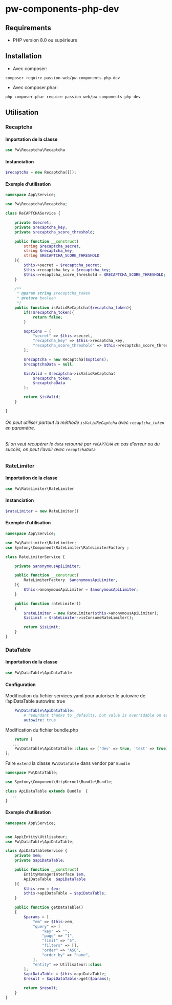# pw-components-php-dev
## Requirements
 * PHP version 8.0 ou supérieure

## Installation

* Avec composer:
```
composer require passion-web/pw-components-php-dev
```

* Avec composer.phar:
```
php composer.phar require passion-web/pw-components-php-dev
```

## Utilisation
### Recaptcha
#### Importation de la classe
```php
use Pw\Recaptcha\Recaptcha
```

#### Instanciation
```php
$recaptcha = new Recaptcha([]);
```

#### Exemple d’utilisation
```php
namespace App\Service;

use Pw\Recaptcha\Recaptcha;

class ReCAPTCHAService {

	private $secret;
    private $recaptcha_key;
    private $recaptcha_score_threshold;

    public function __construct( 
        string $recaptcha_secret,
        string $recaptcha_key,
        string $RECAPTCHA_SCORE_THRESHOLD
    ){
    	$this->secret = $recaptcha_secret;
        $this->recaptcha_key = $recaptcha_key;
        $this->recaptcha_score_threshold = $RECAPTCHA_SCORE_THRESHOLD;
    }

    /**
     * @param string $recaptcha_token
     * @return boolean
     */
    public function isValidReCaptcha($recaptcha_token){
        if(!$recaptcha_token){
            return false;
        }

        $options = [
            "secret" => $this->secret,
            "recaptcha_key" => $this->recaptcha_key,
            "recaptcha_score_threshold" => $this->recaptcha_score_threshold,
        ];

        $recaptcha = new Recaptcha($options);
        $recaptchaData = null;

        $isValid = $recaptcha->isValidReCaptcha(
            $recaptcha_token,  
            $recaptchaData
        );

        return $isValid;
    }

}
```
###### On peut utiliser partout la méthode `isValidReCaptcha` avec `recaptcha_token` en paramètre.

###### Si on veut récupérer le `data` retourné par `reCAPTCHA` en cas d’erreur ou du succès, on peut l’avoir avec `recaptchaData`


### RateLimiter
#### Importation de la classe
```php
use Pw\RateLimiter\RateLimiter
```

#### Instanciation
```php
$rateLimiter = new RateLimiter()
```

#### Exemple d’utilisation
```php
namespace App\Service;

use Pw\RateLimiter\RateLimiter;
use Symfony\Component\RateLimiter\RateLimiterFactory ;

class RateLimiterService {

    private $anonymousApiLimiter;

    public function __construct(
        RateLimiterFactory  $anonymousApiLimiter,
    ){
        $this->anonymousApiLimiter = $anonymousApiLimiter;
    }

    public function rateLimiter()
    {
        $rateLimiter = new RateLimiter($this->anonymousApiLimiter);
        $isLimit = $rateLimiter->isConsumeRateLimiter();

        return $isLimit;
    }
}
```



### DataTable
#### Importation de la classe
```php
use Pw\DataTable\ApiDataTable
```

#### Configuration 
Modification du fichier services.yaml pour autoriser le autowire de l’apiDataTable autowire: true
```yaml
    Pw\DataTable\ApiDataTable:
        # redundant thanks to _defaults, but value is overridable on each service
        autowire: true
```
Modification du fichier bundle.php 
```php
    return [
   ...
    Pw\DataTable\ApiDataTable::class => ['dev' => true, 'test' => true],
];
```

Faire ``` extend ``` la classe ```Pw\DataTable``` dans vendor par ```Bundle```
```php
namespace Pw\DataTable;

use Symfony\Component\HttpKernel\Bundle\Bundle;

class ApiDataTable extends Bundle  {
  ...
}
```

#### Exemple d’utilisation
```php
namespace App\Service;


use App\Entity\Utilisateur;
use Pw\DataTable\ApiDataTable;

class ApiDataTableService {
    private $em;
    private $apiDataTable;

    public function __construct(
        EntityManagerInterface $em,
        ApiDataTable  $apiDataTable
    ){
        $this->em = $em;
        $this->apiDataTable = $apiDataTable;
    }

    public function getDataTable()
    {
        $params = [
            "em" => $this->em,
            "query" => [
                "key" => "",
                "page" => "1",
                "limit" => "5",
                "filters" => [],
                "order" => "ASC",
                "order_by" => "name",
            ],
            "entity" => Utilisateur::class
        ];
        $apiDataTable = $this->apiDataTable;
        $result = $apiDataTable->get($params);

        return $result;
    }
}
```


